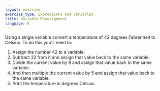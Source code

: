 ```yaml
---
layout: exercise
exercise_type: Expressions and Variables
title: Variable Reassignment
language: R
---
```


Using a single variable convert a temperature of 42 degrees Fahrenheit
to Celsius. To do this you'll need to:

1.  Assign the number 42 to a variable.
2.  Subtract 32 from it and assign that value back to the same variable.
3.  Divide the current value by 9 and assign that value back to the same
    variable.
4.  And then multiple the current value by 5 and assign that value back
    to the same variable.
5.  Print the temperature in degrees Celsius.
